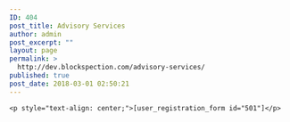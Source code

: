 ```yaml
---
ID: 404
post_title: Advisory Services
author: admin
post_excerpt: ""
layout: page
permalink: >
  http://dev.blockspection.com/advisory-services/
published: true
post_date: 2018-03-01 02:50:21
---
```

	<p style="text-align: center;">[user_registration_form id="501"]</p>